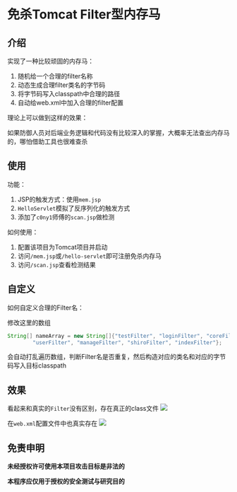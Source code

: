 # 免杀Tomcat Filter型内存马

## 介绍
实现了一种比较顽固的内存马：
1. 随机给一个合理的filter名称
2. 动态生成合理filter类名的字节码
3. 将字节码写入classpath中合理的路径
4. 自动给web.xml中加入合理的filter配置

理论上可以做到这样的效果：

如果防御人员对后端业务逻辑和代码没有比较深入的掌握，大概率无法查出内存马的，哪怕借助工具也很难查杀

## 使用
功能：
1. JSP的触发方式：使用`mem.jsp`
2. `HelloServlet`模拟了反序列化的触发方式
3. 添加了`c0ny1`师傅的`scan.jsp`做检测

如何使用：
1. 配置该项目为Tomcat项目并启动
2. 访问`/mem.jsp`或`/hello-servlet`即可注册免杀内存马
3. 访问`/scan.jsp`查看检测结果


## 自定义
如何自定义合理的Filter名：

修改这里的数组
```java
String[] nameArray = new String[]{"testFilter", "loginFilter", "coreFilter",
        "userFilter", "manageFilter", "shiroFilter", "indexFilter"};
```

会自动打乱遍历数组，判断Filter名是否重复，然后构造对应的类名和对应的字节码写入目标classpath

## 效果

看起来和真实的`Filter`没有区别，存在真正的class文件
![](https://github.com/EmYiQing/MemShell/blob/master/img/0065.png)

在`web.xml`配置文件中也真实存在
![](https://github.com/EmYiQing/MemShell/blob/master/img/0066.png)

## 免责申明

**未经授权许可使用本项目攻击目标是非法的**

**本程序应仅用于授权的安全测试与研究目的**
